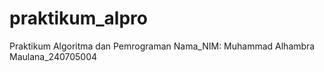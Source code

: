# praktikum_alpro
Praktikum Algoritma dan Pemrograman
Nama_NIM: Muhammad Alhambra Maulana_240705004 
